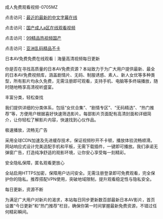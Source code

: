
成人免费观看视频-0705MZ


点击访问：<a href="https://fdhf-454.pages.dev/">最近的最新的中文字幕在线</a>

点击访问：<a href="https://tfda.pages.dev/">国产成人a区在线观看视频</a>

点击访问：<a href="https://bsdf-5f5.pages.dev/">99精品热视频国产</a>

点击访问：<a href="https://gda-c7m.pages.dev/">亚洲乱码精品不卡</a>




日本AV免费免费在线观看｜海量高清视频每日更新

你是否在寻找高质量的日本AV免费资源？本站致力于为广大用户提供最新、最全的日本AV免费视频库，涵盖剧情片、无码、制服诱惑、素人、新人女优等多种类型，所有影片均永久免费，无需注册即可观看，支持手机、电脑等多终端播放，随时随地畅享高清视听盛宴。

丰富分类，轻松查找

我们提供详细的分类体系，包括“女优合集”、“剧情专区”、“无码精选”、“热门推荐”等，方便用户根据喜好快速筛选影片。每部影片页面配有高清封面和详细简介，让你轻松了解影片内容，快速找到心仪作品。

极速播放，流畅无广告

采用全球CDN加速及先进缓存技术，保证视频秒开不卡顿，播放体验流畅顺滑。网站响应式设计完美适配手机和平板，无需下载插件，一键即可播放。我们承诺无弹窗广告，打造纯净舒适的观影环境，让你安心享受每一刻精彩。

安全隐私保障，匿名观看更放心

全站启用HTTPS加密，保障用户访问安全。无需注册登录即可免费观看，完全保护你的隐私。推荐搭配VPN使用，突破地域限制，提升观看稳定性与隐私安全。

每日更新，资源不断

为满足广大用户对新片的渴求，本站每日同步更新数百部最新日本AV影片，首页设置“今日更新”和“热门推荐”栏目，确保你第一时间掌握最新免费资源，不错过任何精彩瞬间。

































<span style="display:none;">[Canonical link]( https://github.com/fou20250705/fou16 ）</span>
